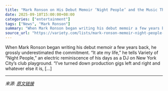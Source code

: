 ```yaml
---
title: "Mark Ronson on His Debut Memoir ‘Night People’ and the Music That Made Him: De La Soul, Bobby Caldwell, Jay-Z and More"
date: 2025-09-10T15:00:00+08:00
categories: ["entertainment"]
tags: ["News", "Mark Ronson"]
summary: "When Mark Ronson began writing his debut memoir a few years back, he grossly underestimated the commitment. &#8220;It ate my life,&#8221; he tells Variety of &#8220;Night People,&#8221; an electric re"
source_url: "https://variety.com/lists/mark-ronson-memoir-night-people-de-la-soul-bobby-caldwell/"
---
```


When Mark Ronson began writing his debut memoir a few years back, he grossly underestimated the commitment. &#8220;It ate my life,&#8221; he tells Variety of &#8220;Night People,&#8221; an electric reminiscence of his days as a DJ on New York City&#8217;s club playground. &#8220;I&#8217;ve turned down production gigs left and right and whatever else it is, [&#8230;]

---

*来源: [原文链接](https://variety.com/lists/mark-ronson-memoir-night-people-de-la-soul-bobby-caldwell/)*
